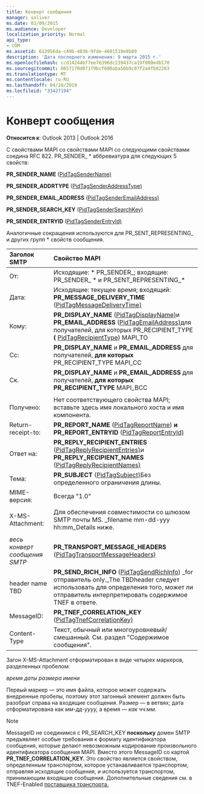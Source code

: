 ```yaml
---
title: Конверт сообщения
manager: soliver
ms.date: 03/09/2015
ms.audience: Developer
localization_priority: Normal
api_type:
- COM
ms.assetid: 613956da-c49b-4836-9fde-4601510e8b89
description: 'Дата последнего изменения: 9 марта 2015 г.'
ms.openlocfilehash: ccd14244bf7ee76396dc239437ca19f080edb170
ms.sourcegitcommit: 8657170d071f9bcf680aba50b9c07f2a4fb82283
ms.translationtype: MT
ms.contentlocale: ru-RU
ms.lasthandoff: 04/28/2019
ms.locfileid: "33427194"
---
```

# <a name="message-envelope"></a>Конверт сообщения

  
  
**Относится к**: Outlook 2013 | Outlook 2016 
  
С свойствами MAPI со свойствами MAPI со следующими свойствами соедина RFC 822. PR_SENDER_ \* аббревиатура для следующих 5 свойств:
  
 **PR_SENDER_NAME** ([PidTagSenderName)](pidtagsendername-canonical-property.md)
  
 **PR_SENDER_ADDRTYPE** ([PidTagSenderAddressType)](pidtagsenderaddresstype-canonical-property.md)
  
 **PR_SENDER_EMAIL_ADDRESS** ([PidTagSenderEmailAddress)](pidtagsenderemailaddress-canonical-property.md)
  
 **PR_SENDER_SEARCH_KEY** ([PidTagSenderSearchKey)](pidtagsendersearchkey-canonical-property.md)
  
 **PR_SENDER_ENTRYID** ([PidTagSenderEntryId)](pidtagsenderentryid-canonical-property.md)
  
Аналогичные сокращения используются для PR_SENT_REPRESENTING_ и других групп \* свойств сообщения.
  
|**Заголок SMTP**|**Свойство MAPI**|
|:-----|:-----|
|От:  <br/> |Исходящие: \* PR_SENDER_; входящие: PR_SENDER_ \* и PR_SENT_REPRESENTING_\*  <br/> |
|Дата:  <br/> |Исходящие: текущее время; входящий: **PR_MESSAGE_DELIVERY_TIME** ([PidTagMessageDeliveryTime)](pidtagmessagedeliverytime-canonical-property.md)  <br/> |
|Кому:  <br/> |**PR_DISPLAY_NAME** ([PidTagDisplayName)](pidtagdisplayname-canonical-property.md)и **PR_EMAIL_ADDRESS** ([PidTagEmailAddress)](pidtagemailaddress-canonical-property.md)для получателей, для которых PR_RECIPIENT_TYPE **(** [PidTagRecipientType](pidtagrecipienttype-canonical-property.md)) MAPI_TO  <br/> |
|Cc:  <br/> |**PR_DISPLAY_NAME** и **PR_EMAIL_ADDRESS** для получателей, **для которых** PR_RECIPIENT_TYPE MAPI_CC  <br/> |
|Ск.  <br/> |**PR_DISPLAY_NAME** и **PR_EMAIL_ADDRESS** для получателей, **для которых PR_RECIPIENT_TYPE** MAPI_BCC  <br/> |
|||
|Получено:  <br/> |Нет соответствующего свойства MAPI; вставьте здесь имя локального хоста и имя компонента.  <br/> |
|Return-receipt-to:  <br/> |**PR_REPORT_NAME** ([PidTagReportName](pidtagreportname-canonical-property.md)) **и PR_REPORT_ENTRYID** ([PidTagReportEntryId)](pidtagreportentryid-canonical-property.md)  <br/> |
|Ответ на:  <br/> |**PR_REPLY_RECIPIENT_ENTRIES** ([PidTagReplyRecipientEntries)](pidtagreplyrecipiententries-canonical-property.md)и **PR_REPLY_RECIPIENT_NAMES** ([PidTagReplyRecipientNames)](pidtagreplyrecipientnames-canonical-property.md)  <br/> |
|Тема:  <br/> |**PR_SUBJECT** ([PidTagSubject)](pidtagsubject-canonical-property.md)Без определенного ограничения длины.  <br/> |
|MIME-версия:  <br/> |Всегда "1.0"  <br/> |
|||
|X-MS-Attachment:  <br/> |Для обеспечения совместимости со шлюзом SMTP почты MS. _filename mm-dd-yyy hh:mm_Details ниже.  <br/> |
|||
| _весь конверт сообщения SMTP_ <br/> |**PR_TRANSPORT_MESSAGE_HEADERS** ([PidTagTransportMessageHeaders)](pidtagtransportmessageheaders-canonical-property.md)  <br/> |
|header name TBD  <br/> |**PR_SEND_RICH_INFO** ([PidTagSendRichInfo](pidtagsendrichinfo-canonical-property.md)) _for отправитель only._The TBDheader следует использовать для определения того, может ли отправитель интерпретировать содержимое TNEF в ответе.  <br/> |
|MessageID:  <br/> |**PR_TNEF_CORRELATION_KEY** ([PidTagTnefCorrelationKey)](pidtagtnefcorrelationkey-canonical-property.md)  <br/> |
|Content-Type  <br/> |Текст, обычный или многоуровневый/смешанный. См. раздел "Содержимое сообщения".  <br/> |
   
Загон X-MS-Attachment отформатирован в виде четырех маркеров, разделенных пробелом:
  
 _время даты размера имени_
  
Первый маркер — это имя файла, которое может содержать внедренные пробелы, поэтому этот загонный элемент должен быть разобрат справа на входящие сообщения. Размер — в ветвях; дата отформатирована как  _мм-дд-yyyy,_ а время —  _как чч:мм._
  
> [!NOTE]
> MessageID не соединимся с PR_SEARCH_KEY **поскольку** домен SMTP предъявляет особые требования к формату идентификатора сообщения, которые делают невозможным кодирование произвольного идентификатора сообщения MAPI. Вместо этого MessageID со картой **PR_TNEF_CORRELATION_KEY.** Это свойство является свойством, определенным транспортом, которое устанавливается транспортом, отправляя исходящие сообщения, и используется транспортом, принимающим входящие сообщения. Дополнительные сведения см. в TNEF-Enabled [поставщика транспорта.](developing-a-tnef-enabled-transport-provider.md) 
  

